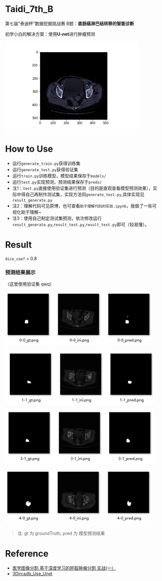 # Taidi_7th_B
第七届“泰迪杯”数据挖掘挑战赛   B题：**直肠癌淋巴结转移的智能诊断**  

初学小白的解决方案：使用**U-net**进行肿瘤预测

![images](./images/test.gif)

# How to Use

- 运行`generate_train.py`获得训练集
- 运行`generate_test.py`获得验证集
- 运行`train.py`训练模型，模型结果保存于`models/`
- 运行`test.py`实现预测，预测结果保存于`preds/`
- 注1：`test.py`直接使用验证集进行预测（目的是直观查看模型预测效果），实际中得自己再制作测试集，实现方法同`generate_test.py`,具体实现见`result_generate.py`
- 注2：理解代码可见原博，也可查看`助于理解代码的实验.ipynb`，我做了一些可视化助于理解~
- 注3：使用自己制定测试集预测，依次修改运行`result_generate.py`,`result_test.py`,`result_test.py`即可（较易懂）。

# Result

`dice_coef` = 0.8

### **预测结果展示**	

（这里使用验证集 qwq）

![](./images/1.png)

![](./images/2.png)

![](./images/3.png)

![](./images/4.png)

> 注: 	  		gt 为 groundTruth,  		  pred 为 模型预测结果



# Reference

- [医学图像分割 基于深度学习的肝脏肿瘤分割 实战(一）](<https://blog.csdn.net/normol/article/details/88778250>)
- [3Dircadb_Use_Unet](<https://github.com/Cooper111/3Dircadb_Use_Unet>)